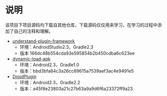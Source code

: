 # 说明

该项目下项目源码均下载自其他仓库，下载源码仅仅用来学习，在学习的过程中添加了自己的注释和理解。

- [understand-plugin-framework](https://github.com/tiann/understand-plugin-framework)
	- 环境：AndroidStudio2.3，Gradle2.3
	- 版本 166dc48b554cda93e595854b2b450cdba6c623ee
- [dynamic-load-apk](https://github.com/singwhatiwanna/dynamic-load-apk)
	- 环境：Android2.3，Gradle1.0
	- 版本：bbd3bfa84c3a26cc89615a7539aef3ac4e9491e5
- [DroidPlugin](https://github.com/DroidPluginTeam/DroidPlugin)
	- 环境：Android2.3，Gradle2.2
	- 版本：a45f8e23803a21c27b63a9a9d6f6a23372ff9a23
